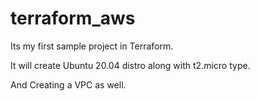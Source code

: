 # terraform_aws
Its my first sample project in Terraform.

It will create Ubuntu 20.04 distro along with t2.micro type.

And Creating a VPC as well.

